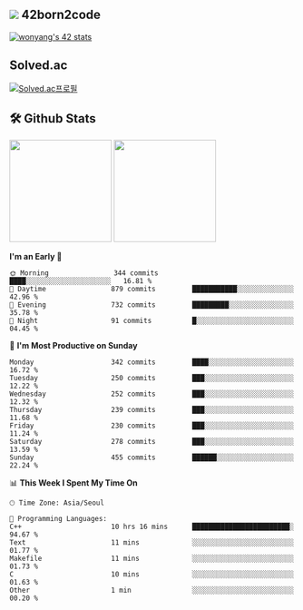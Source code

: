 
## <img src="https://img.shields.io/badge/-000000?style=flat&logo=42&logoColor=white"> 42born2code
[![wonyang's 42 stats](https://badge42.vercel.app/api/v2/cl5nhe5b6007809kydha7ht42/stats?cursusId=21&coalitionId=88)](https://profile.intra.42.fr/users/wonyang)

## Solved.ac
[![Solved.ac프로필](http://mazassumnida.wtf/api/v2/generate_badge?boj=bennyws)](https://solved.ac/bennyws)

## 🛠️ Github Stats
<p>
  <img height="180em" src="https://github-readme-stats-veggie-garden.vercel.app/api?username=gemstoneyang&show_icons=true&include_all_commits=true&bg_color=30,e96443,904e95&title_color=fff&text_color=fff">
  <img height="180em" src="https://github-readme-stats-veggie-garden.vercel.app/api/top-langs/?username=gemstoneyang&layout=compact&bg_color=30,e96443,904e95&title_color=fff&text_color=fff">
</p>

<!--START_SECTION:waka-->
**I'm an Early 🐤** 

```text
🌞 Morning                344 commits         ████░░░░░░░░░░░░░░░░░░░░░   16.81 % 
🌆 Daytime                879 commits         ███████████░░░░░░░░░░░░░░   42.96 % 
🌃 Evening                732 commits         █████████░░░░░░░░░░░░░░░░   35.78 % 
🌙 Night                  91 commits          █░░░░░░░░░░░░░░░░░░░░░░░░   04.45 % 
```
📅 **I'm Most Productive on Sunday** 

```text
Monday                   342 commits         ████░░░░░░░░░░░░░░░░░░░░░   16.72 % 
Tuesday                  250 commits         ███░░░░░░░░░░░░░░░░░░░░░░   12.22 % 
Wednesday                252 commits         ███░░░░░░░░░░░░░░░░░░░░░░   12.32 % 
Thursday                 239 commits         ███░░░░░░░░░░░░░░░░░░░░░░   11.68 % 
Friday                   230 commits         ███░░░░░░░░░░░░░░░░░░░░░░   11.24 % 
Saturday                 278 commits         ███░░░░░░░░░░░░░░░░░░░░░░   13.59 % 
Sunday                   455 commits         ██████░░░░░░░░░░░░░░░░░░░   22.24 % 
```


📊 **This Week I Spent My Time On** 

```text
🕑︎ Time Zone: Asia/Seoul

💬 Programming Languages: 
C++                      10 hrs 16 mins      ████████████████████████░   94.67 % 
Text                     11 mins             ░░░░░░░░░░░░░░░░░░░░░░░░░   01.77 % 
Makefile                 11 mins             ░░░░░░░░░░░░░░░░░░░░░░░░░   01.73 % 
C                        10 mins             ░░░░░░░░░░░░░░░░░░░░░░░░░   01.63 % 
Other                    1 min               ░░░░░░░░░░░░░░░░░░░░░░░░░   00.20 % 
```


<!--END_SECTION:waka-->
